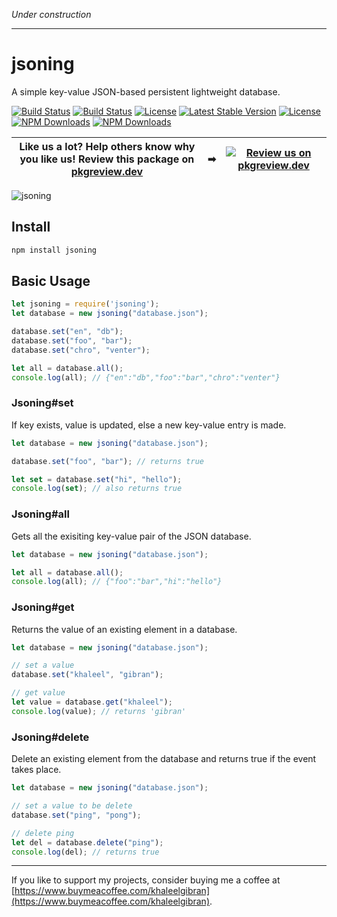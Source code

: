 *Under construction*

---

# jsoning

A simple key-value JSON-based persistent lightweight database.

[![Build Status](https://img.shields.io/github/forks/khalby786/jsoning.svg)](https://github.com/khalby786/jsoning)
[![Build Status](https://img.shields.io/github/stars/khalby786/jsoning.svg)](https://github.com/khalby786/jsoning)
[![License](https://img.shields.io/github/license/khalby786/jsoning.svg)](https://github.com/khalby786/jsoning)
[![Latest Stable Version](https://img.shields.io/npm/v/jsoning.svg)](https://www.npmjs.com/package/jsoning)
[![License](https://img.shields.io/npm/l/jsoning.svg)](https://www.npmjs.com/package/jsoning)
[![NPM Downloads](https://img.shields.io/npm/dt/jsoning.svg)](https://www.npmjs.com/package/jsoning)
[![NPM Downloads](https://img.shields.io/npm/dm/jsoning.svg)](https://www.npmjs.com/package/jsoning)

| **Like us a lot?** Help others know why you like us! **Review this package on [pkgreview.dev](https://pkgreview.dev/npm/jsoning)** | ➡   | [![Review us on pkgreview.dev](https://i.ibb.co/McjVMfb/pkgreview-dev.jpg)](https://pkgreview.dev/npm/jsoning) |
| ----------------------------------------------------------------------------------------------------------------------------------------- | --- | --------------------------------------------------------------------------------------------------------------------- |

![jsoning](https://cdn.glitch.com/a1686874-cbbf-4ca9-b412-cd53a73b9ceb%2Fjsoning.png?v=1589118392848)

## Install

```js
npm install jsoning
```

## Basic Usage

```js
let jsoning = require('jsoning');
let database = new jsoning("database.json");

database.set("en", "db");
database.set("foo", "bar");
database.set("chro", "venter");

let all = database.all();
console.log(all); // {"en":"db","foo":"bar","chro":"venter"}
```

### Jsoning#set

If key exists, value is updated, else a new key-value entry is made.

```js
let database = new jsoning("database.json");

database.set("foo", "bar"); // returns true

let set = database.set("hi", "hello");
console.log(set); // also returns true
```

### Jsoning#all

Gets all the exisiting key-value pair of the JSON database.

```js
let database = new jsoning("database.json");

let all = database.all();
console.log(all); // {"foo":"bar","hi":"hello"}
```

### Jsoning#get

Returns the value of an existing element in a database. 

```js
let database = new jsoning("database.json");

// set a value
database.set("khaleel", "gibran");

// get value
let value = database.get("khaleel");
console.log(value); // returns 'gibran'
```

### Jsoning#delete

Delete an existing element from the database and returns true if the event takes place.

```js
let database = new jsoning("database.json");

// set a value to be delete
database.set("ping", "pong");

// delete ping
let del = database.delete("ping");
console.log(del); // returns true
```

---

If you like to support my projects, consider buying me a coffee at [https://www.buymeacoffee.com/khaleelgibran](https://www.buymeacoffee.com/khaleelgibran).